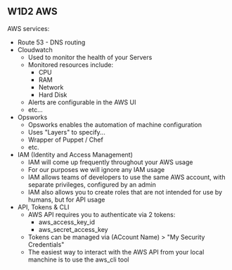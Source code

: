 ## W1D2 AWS

AWS services:
* Route 53 - DNS routing
* Cloudwatch
  * Used to monitor the health of your Servers
  * Monitored resources include:
    * CPU
    * RAM
    * Network
    * Hard Disk
  * Alerts are configurable in the AWS UI
  * etc...
* Opsworks
  * Opsworks enables the automation of machine configuration
  * Uses "Layers" to specify...
  * Wrapper of Puppet / Chef
  * etc.  
* IAM (Identity and Access Management)
  * IAM will come up frequently throughout your AWS usage
  * For our purposes we will ignore any IAM usage
  * IAM allows teams of developers to use the same AWS account, with separate privileges, configured by an admin
  * IAM also allows you to create roles that are not intended for use by humans, but for API usage
* API, Tokens & CLI
  * AWS API requires you to authenticate via 2 tokens:
    * aws_access_key_id
    * aws_secret_access_key
  * Tokens can be managed via (ACcount Name) > "My Security Credentials"
  * The easiest way to interact with the AWS API from your local manchine is to use the aws_cli tool